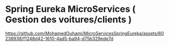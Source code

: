 # Spring Eureka MicroServices ( Gestion des voitures/clients )


https://github.com/MohamedOuhami/MicroServicesSpringEureka/assets/60238938/f1248d42-1610-4ad5-ba94-d75b329ede7d

